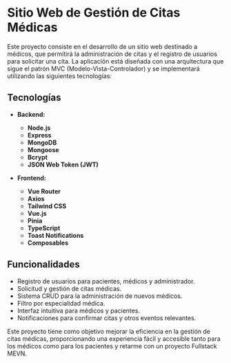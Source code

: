 # Sitio Web de Gestión de Citas Médicas

Este proyecto consiste en el desarrollo de un sitio web destinado a médicos, que permitirá la administración de citas y el registro de usuarios para solicitar una cita. La aplicación está diseñada con una arquitectura que sigue el patrón MVC (Modelo-Vista-Controlador) y se implementará utilizando las siguientes tecnologías:

## Tecnologías

- **Backend:**
  - **Node.js**
  - **Express**
  - **MongoDB**
  - **Mongoose**
  - **Bcrypt**
  - **JSON Web Token (JWT)**

- **Frontend:**
  - **Vue Router**
  - **Axios**
  - **Tailwind CSS**
  - **Vue.js**
  - **Pinia**
  - **TypeScript**
  - **Toast Notifications**
  - **Composables**

## Funcionalidades

- Registro de usuarios para pacientes, médicos y administrador.
- Solicitud y gestión de citas médicas.
- Sistema CRUD para la administración de nuevos médicos.
- Filtro por especialidad médica.
- Interfaz intuitiva para médicos y pacientes.
- Notificaciones para confirmar citas y otros eventos relevantes.

Este proyecto tiene como objetivo mejorar la eficiencia en la gestión de citas médicas, proporcionando una experiencia fácil y accesible tanto para los médicos como para los pacientes y retarme con un proyecto Fullstack MEVN.
